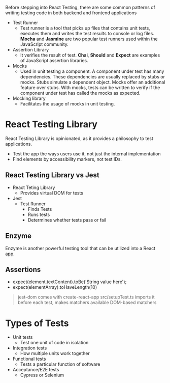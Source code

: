 Before stepping into React Testing, there are some common patterns of writing testing code in both backend and frontend applications
* Test Runner
  * Test runner is a tool that picks up files that contains unit tests, executes them and writes the test results to console or log files. **Mocha** and **Jasmine** are two popular test runners used within the JavaScript community.
* Assertion Library
  * It verifies the result of test. **Chai**, **Should** and **Expect** are examples of JavaScript assertion libraries.
* Mocks
  * Used in unit testing a component. A component under test has many dependencies. These dependencies are usually replaced by stubs or mocks. Stubs simulate a dependent object. Mocks offer an additional feature over stubs. With mocks, tests can be written to verify if the component under test has called the mocks as expected.
* Mocking library
  * Facilitates the usage of mocks in unit testing.

# React Testing Library
React Testing Library is opinionated, as it provides a philosophy to test applications.
* Test the app the ways users use it, not just the internal implementation
* Find elements by accessibility markers, not test IDs.

## React Testing Library vs Jest
* React Teting Library
  * Provides virtual DOM for tests
* Jest
  * Test Runner
    * Finds Tests
    * Runs tests
    * Determines whether tests pass or fail

## Enzyme
Enzyme is another powerful testing tool that can be utilized into a React app.


## Assertions
* expect(element.textContent).toBe('String value here');
* expect(elementArray).toHaveLength(10)

> jest-dom comes with create-react-app
> src/setupTest.ts imports it before each test, makes matchers available
> DOM-based matchers


# Types of Tests
* Unit tests
  * Test one unit of code in isolation
* Integration tests
  * How multiple units work together
* Functional tests
  * Tests a particular function of software
* Acceptance/E2E tests
  * Cypress or Selenium


